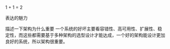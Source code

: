 1 + 1 = 2

表达的魅力

描述一下架构为什么重要
一个系统的好坏主要看容错性、高可用性、扩展性、稳定性，而这些都需要基于多种架构的选型设计才能达成，一个好的架构能设计更加良好的系统，所以架构很重要。